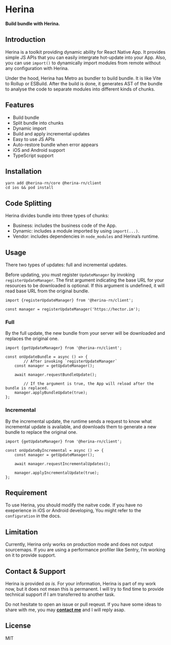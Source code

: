 # Herina

**Build bundle with Herina.**

## Introduction

Herina is a toolkit providing dynamic ability for React Native App. It provides simple JS APIs that you can easily intergrate hot-update into your App. Also, you can use `import()` to dynamically import modules from remote without any configuration with Herina.

Under the hood, Herina has Metro as bundler to build bundle. It is like Vite to Rollup or ESBuild. After the build is done, it generates AST of the bundle to analyse the code to separate modules into different kinds of chunks.

## Features

- Build bundle
- Split bundle into chunks
- Dynamic import
- Build and apply incremental updates
- Easy to use JS APIs
- Auto-restore bundle when error appears
- iOS and Android support
- TypeScript support

## Installation

```tsx
yarn add @herina-rn/core @herina-rn/client
cd ios && pod install
```

## Code Splitting

Herina divides bundle into three types of chunks:

- Business: includes the business code of the App.
- Dynamic: includes a module imported by using `import(...)`.
- Vendor: includes dependencies in `node_modules` and Herina’s runtime.

## Usage

There two types of updates: full and incremental updates.

Before updating, you must register `UpdateManager` by invoking `registerUpdateManager`. The first argument indicating the base URL for your resources to be downloaded is optional. If this argument is undefined, it will read base URL from the original bundle.

```tsx
import {registerUpdateManager} from '@herina-rn/client';

const manager = registerUpdateManager('https://hector.im');
```

### Full

By the full update, the new bundle from your server will be downloaded and replaces the original one.

```tsx
import {getUpdateManager} from '@herina-rn/client';

const onUpdateBundle = async () => {
		// After invoking `registerUpdateManager`
    const manager = getUpdateManager();

    await manager.requestBundleUpdate();

		// If the argument is true, the App will reload after the bundle is replaced.
    manager.applyBundleUpdate(true);
};
```

### Incremental

By the incremental update, the runtime sends a request to know what incremental update is available, and downloads them to generate a new bundle to replace the original one.

```tsx
import {getUpdateManager} from '@herina-rn/client';

const onUpdateByIncremental = async () => {
    const manager = getUpdateManager();

    await manager.requestIncrementalUpdates();

    manager.applyIncrementalUpdate(true);
};
```

## Requirement

To use Herina, you should modify the naitve code. If you have no exeperience in iOS or Android developing, You might refer to the `configuration` in the docs.

## Limitation

Currently, Herina only works on production mode and does not output sourcemaps. If you are using a performance profiler like Sentry, I’m working on it to provide support.

## Contact & Support

Herina is provided *as is.* For your information, Herina is part of my work now, but it does not mean this is permanent. I will try to find time to provide technical support if I am transferred to another task.

Do not hesitate to open an issue or pull reqeust. If you have some ideas to share with me, you may [**contact me**](https://www.notion.so/AutoLayout-3d45b0277a2e4b9d9d3d01c83b4df4e0) and I will reply asap.

## License

MIT